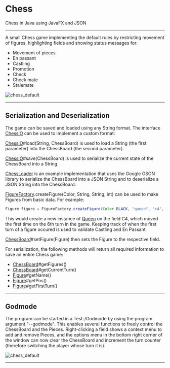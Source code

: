 # Chess
Chess in Java using JavaFX and JSON

---

A small Chess game implementing the default rules by restricting movement of figures, highlighting fields and showing status messages for:
- Movement of pieces
- En passant
- Castling
- Promotion
- Check
- Check mate
- Stalemate

![chess_default](https://raw.githubusercontent.com/Querz/chess/616ca78d9c6e24668c923a7b2aa6da3b76f48aa3/assets/chess_default.png)

---

## Serialization and Deserialization

The game can be saved and loaded using any String format. The interface [ChessIO](https://github.com/Querz/chess/blob/master/src/main/java/net/querz/chess/ChessIO.java) can be used to implement a custom format:

[ChessIO](https://github.com/Querz/chess/blob/master/src/main/java/net/querz/chess/ChessIO.java)#load(String, ChessBoard) is used to load a String (the first parameter) into the ChessBoard (the second parameter).

[ChessIO](https://github.com/Querz/chess/blob/master/src/main/java/net/querz/chess/ChessIO.java)#save(ChessBoard) is used to serialize the current state of the ChessBoard into a String.

[ChessLoader](https://github.com/Querz/chess/blob/master/src/main/java/net/querz/chess/json/ChessLoader.java) is an example implementation that uses the Google GSON library to serialize the ChessBoard into a JSON String and to deserialize a JSON String into the ChessBoard.

[FigureFactory](https://github.com/Querz/chess/blob/master/src/main/java/net/querz/chess/FigureFactory.java).createFigure(Color, String, String, int) can be used to make Figures from basic data. For example:
```java
Figure figure = FigureFactory.createFigure(Color.BLACK, "queen", "c4", 6);
```
This would create a new instance of [Queen](https://github.com/Querz/chess/blob/master/src/main/java/net/querz/chess/figure/Queen.java) on the field C4, which moved the first time on the 6th turn in the game. Keeping track of when the first turn of a figure occured is used to validate Castling and En Passant.

[ChessBoard](https://github.com/Querz/chess/blob/master/src/main/java/net/querz/chess/ChessBoard.java)#setFigure(Figure) then sets the Figure to the respective field.

For serialization, the following methods will return all required information to save an entire Chess game:

- [ChessBoard](https://github.com/Querz/chess/blob/master/src/main/java/net/querz/chess/ChessBoard.java)#getFigures()
- [ChessBoard](https://github.com/Querz/chess/blob/master/src/main/java/net/querz/chess/ChessBoard.java)#getCurrentTurn()
- [Figure](https://github.com/Querz/chess/blob/master/src/main/java/net/querz/chess/figure/Figure.java)#getName()
- [Figure](https://github.com/Querz/chess/blob/master/src/main/java/net/querz/chess/figure/Figure.java)#getPos()
- [Figure](https://github.com/Querz/chess/blob/master/src/main/java/net/querz/chess/figure/Figure.java)#getFirstTurn()

---

## Godmode

The program can be started in a Test-/Godmode by using the program argument "--godmode". This enables several functions to freely control the ChessBoard and the Pieces. Right-clicking a field shows a context menu to add and remove Pieces, and the options menu in the bottom right corner of the window can now clear the ChessBoard and increment the turn counter (therefore switching the player whose turn it is).

![chess_default](https://raw.githubusercontent.com/Querz/chess/616ca78d9c6e24668c923a7b2aa6da3b76f48aa3/assets/chess_godmode.png)

---
